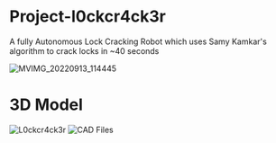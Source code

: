 # Project-l0ckcr4ck3r
A fully Autonomous Lock Cracking Robot which uses Samy Kamkar's algorithm to crack locks in ~40 seconds

![MVIMG_20220913_114445](https://user-images.githubusercontent.com/72902803/189985666-f4c0db4e-e7cb-4d15-8908-caf322dbd3b7.jpg)



# 3D Model
![L0ckcr4ck3r](https://user-images.githubusercontent.com/72902803/189988396-6efb5e2c-a33e-4650-aaaa-6274c8dd3277.png)
![CAD Files](https://cad.onshape.com/documents/2b977856993104d0f24f1470/w/e2828f2601c6a316a05788e0/e/a76e54aa91df89bb32ae0012)

